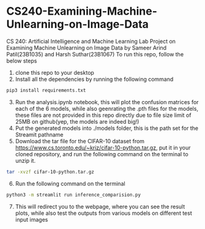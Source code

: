 # CS240-Examining-Machine-Unlearning-on-Image-Data
CS 240: Artificial Intelligence and Machine Learning Lab Project on Examining Machine Unlearning on Image Data by Sameer Arind Patil(23B1035) and Harsh Suthar(23B1067)
To run this repo, follow the below steps
1. clone this repo to your desktop
2. Install all the dependencies by running the following command
```bash
pip3 install requirements.txt
```
3. Run the analysis.ipynb notebook, this will plot the confusion matrices for each of the 6 models, while also geenrating the .pth files for the models, these files are not provided in this repo directly due to file size limit of 25MB on github(yep, the models are indeed big!)
4. Put the generated models into ./models folder, this is the path set for the Streamit pathname
5. Download the tar file for the CIFAR-10 dataset from <href>https://www.cs.toronto.edu/~kriz/cifar-10-python.tar.gz</href>, put it in your cloned repository, and run the following command on the terminal to unzip it.
```bash
tar -xvzf cifar-10-python.tar.gz
```
6. Run the following command on the terminal
```bash
python3 -m streamlit run inference_comparision.py
```
7. This will redirect you to the webpage, where you can see the result plots, while also test the outputs from various models on different test input images 
